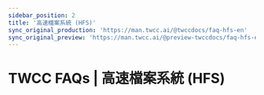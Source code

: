 ```yaml
---
sidebar_position: 2
title: '高速檔案系統 (HFS)'
sync_original_production: 'https://man.twcc.ai/@twccdocs/faq-hfs-en' 
sync_original_preview: 'https://man.twcc.ai/@preview-twccdocs/faq-hfs-en'
---
```


# TWCC FAQs | 高速檔案系統 (HFS)